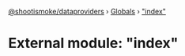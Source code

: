 [@shootismoke/dataproviders](../README.md) › [Globals](../globals.md) › ["index"](_index_.md)

# External module: "index"


